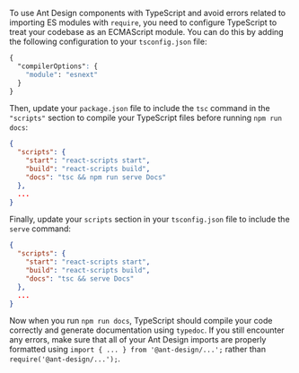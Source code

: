 To use Ant Design components with TypeScript and avoid errors related to importing ES modules with `require`, you need to configure TypeScript to treat your codebase as an ECMAScript module. You can do this by adding the following configuration to your `tsconfig.json` file:

```css
{
  "compilerOptions": {
    "module": "esnext"
  }
}
```

Then, update your `package.json` file to include the `tsc` command in the `"scripts"` section to compile your TypeScript files before running `npm run docs`:

```json
{
  "scripts": {
    "start": "react-scripts start",
    "build": "react-scripts build",
    "docs": "tsc && npm run serve Docs"
  },
  ...
}
```

Finally, update your `scripts` section in your `tsconfig.json` file to include the `serve` command:

```json
{
  "scripts": {
    "start": "react-scripts start",
    "build": "react-scripts build",
    "docs": "tsc && serve Docs"
  },
  ...
}
```

Now when you run `npm run docs`, TypeScript should compile your code correctly and generate documentation using `typedoc`. If you still encounter any errors, make sure that all of your Ant Design imports are properly formatted using `import { ... } from '@ant-design/...';` rather than `require('@ant-design/...');`.
